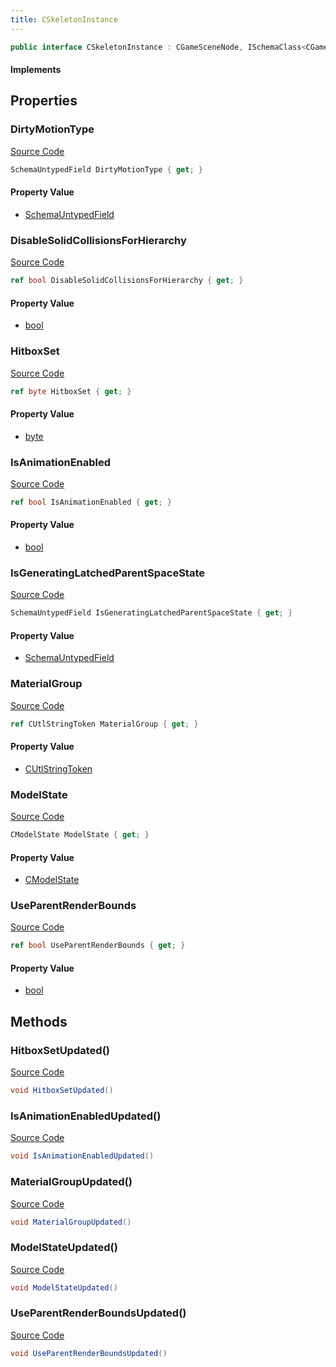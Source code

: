 ```yaml
---
title: CSkeletonInstance
---
```


```csharp
public interface CSkeletonInstance : CGameSceneNode, ISchemaClass<CGameSceneNode>, ISchemaClass<CSkeletonInstance>, ISchemaField, ISchemaClass, INativeHandle
```

#### Implements

## Properties

### DirtyMotionType

[Source Code](https://github.com/swiftly-solution/swiftlys2/blob/main/managed/src/SwiftlyS2.Generated/Schemas/Interfaces/CSkeletonInstance.cs#L26)

```csharp
SchemaUntypedField DirtyMotionType { get; }
```

#### Property Value

- [SchemaUntypedField](/docs/api/shared/schemas/schemauntypedfield)

### DisableSolidCollisionsForHierarchy

[Source Code](https://github.com/swiftly-solution/swiftlys2/blob/main/managed/src/SwiftlyS2.Generated/Schemas/Interfaces/CSkeletonInstance.cs#L23)

```csharp
ref bool DisableSolidCollisionsForHierarchy { get; }
```

#### Property Value

- [bool](https://learn.microsoft.com/dotnet/api/system.boolean)

### HitboxSet

[Source Code](https://github.com/swiftly-solution/swiftlys2/blob/main/managed/src/SwiftlyS2.Generated/Schemas/Interfaces/CSkeletonInstance.cs#L33)

```csharp
ref byte HitboxSet { get; }
```

#### Property Value

- [byte](https://learn.microsoft.com/dotnet/api/system.byte)

### IsAnimationEnabled

[Source Code](https://github.com/swiftly-solution/swiftlys2/blob/main/managed/src/SwiftlyS2.Generated/Schemas/Interfaces/CSkeletonInstance.cs#L19)

```csharp
ref bool IsAnimationEnabled { get; }
```

#### Property Value

- [bool](https://learn.microsoft.com/dotnet/api/system.boolean)

### IsGeneratingLatchedParentSpaceState

[Source Code](https://github.com/swiftly-solution/swiftlys2/blob/main/managed/src/SwiftlyS2.Generated/Schemas/Interfaces/CSkeletonInstance.cs#L29)

```csharp
SchemaUntypedField IsGeneratingLatchedParentSpaceState { get; }
```

#### Property Value

- [SchemaUntypedField](/docs/api/shared/schemas/schemauntypedfield)

### MaterialGroup

[Source Code](https://github.com/swiftly-solution/swiftlys2/blob/main/managed/src/SwiftlyS2.Generated/Schemas/Interfaces/CSkeletonInstance.cs#L31)

```csharp
ref CUtlStringToken MaterialGroup { get; }
```

#### Property Value

- [CUtlStringToken](/docs/api/shared/natives/cutlstringtoken)

### ModelState

[Source Code](https://github.com/swiftly-solution/swiftlys2/blob/main/managed/src/SwiftlyS2.Generated/Schemas/Interfaces/CSkeletonInstance.cs#L17)

```csharp
CModelState ModelState { get; }
```

#### Property Value

- [CModelState](/docs/api/shared/schemadefinitions/cmodelstate)

### UseParentRenderBounds

[Source Code](https://github.com/swiftly-solution/swiftlys2/blob/main/managed/src/SwiftlyS2.Generated/Schemas/Interfaces/CSkeletonInstance.cs#L21)

```csharp
ref bool UseParentRenderBounds { get; }
```

#### Property Value

- [bool](https://learn.microsoft.com/dotnet/api/system.boolean)

## Methods

### HitboxSetUpdated()

[Source Code](https://github.com/swiftly-solution/swiftlys2/blob/main/managed/src/SwiftlyS2.Generated/Schemas/Interfaces/CSkeletonInstance.cs#L39)

```csharp
void HitboxSetUpdated()
```

### IsAnimationEnabledUpdated()

[Source Code](https://github.com/swiftly-solution/swiftlys2/blob/main/managed/src/SwiftlyS2.Generated/Schemas/Interfaces/CSkeletonInstance.cs#L36)

```csharp
void IsAnimationEnabledUpdated()
```

### MaterialGroupUpdated()

[Source Code](https://github.com/swiftly-solution/swiftlys2/blob/main/managed/src/SwiftlyS2.Generated/Schemas/Interfaces/CSkeletonInstance.cs#L38)

```csharp
void MaterialGroupUpdated()
```

### ModelStateUpdated()

[Source Code](https://github.com/swiftly-solution/swiftlys2/blob/main/managed/src/SwiftlyS2.Generated/Schemas/Interfaces/CSkeletonInstance.cs#L35)

```csharp
void ModelStateUpdated()
```

### UseParentRenderBoundsUpdated()

[Source Code](https://github.com/swiftly-solution/swiftlys2/blob/main/managed/src/SwiftlyS2.Generated/Schemas/Interfaces/CSkeletonInstance.cs#L37)

```csharp
void UseParentRenderBoundsUpdated()
```


